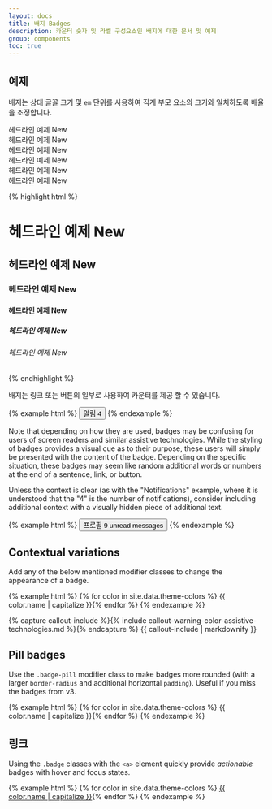 ```yaml
---
layout: docs
title: 배지 Badges
description: 카운터 숫자 및 라벨 구성요소인 배지에 대한 문서 및 예제
group: components
toc: true
---
```




## 예제

배지는 상대 글꼴 크기 및 `em` 단위를 사용하여 직계 부모 요소의 크기와 일치하도록 배율을 조정합니다.

<div class="bd-example">
<div class="h1">헤드라인 예제 <span class="badge badge-secondary">New</span></div>
<div class="h2">헤드라인 예제 <span class="badge badge-secondary">New</span></div>
<div class="h3">헤드라인 예제 <span class="badge badge-secondary">New</span></div>
<div class="h4">헤드라인 예제 <span class="badge badge-secondary">New</span></div>
<div class="h5">헤드라인 예제 <span class="badge badge-secondary">New</span></div>
<div class="h6">헤드라인 예제 <span class="badge badge-secondary">New</span></div>
</div>

{% highlight html %}
<h1>헤드라인 예제 <span class="badge badge-secondary">New</span></h1>
<h2>헤드라인 예제 <span class="badge badge-secondary">New</span></h2>
<h3>헤드라인 예제 <span class="badge badge-secondary">New</span></h3>
<h4>헤드라인 예제 <span class="badge badge-secondary">New</span></h4>
<h5>헤드라인 예제 <span class="badge badge-secondary">New</span></h5>
<h6>헤드라인 예제 <span class="badge badge-secondary">New</span></h6>
{% endhighlight %}

배지는 링크 또는 버튼의 일부로 사용하여 카운터를 제공 할 수 있습니다.

{% example html %}
<button type="button" class="btn btn-primary">
  알림 <span class="badge badge-light">4</span>
</button>
{% endexample %}

Note that depending on how they are used, badges may be confusing for users of screen readers and similar assistive technologies. While the styling of badges provides a visual cue as to their purpose, these users will simply be presented with the content of the badge. Depending on the specific situation, these badges may seem like random additional words or numbers at the end of a sentence, link, or button.

Unless the context is clear (as with the "Notifications" example, where it is understood that the "4" is the number of notifications), consider including additional context with a visually hidden piece of additional text.

{% example html %}
<button type="button" class="btn btn-primary">
  프로필 <span class="badge badge-light">9</span>
  <span class="sr-only">unread messages</span>
</button>
{% endexample %}

## Contextual variations

Add any of the below mentioned modifier classes to change the appearance of a badge.

{% example html %}
{% for color in site.data.theme-colors %}
<span class="badge badge-{{ color.name }}">{{ color.name | capitalize }}</span>{% endfor %}
{% endexample %}

{% capture callout-include %}{% include callout-warning-color-assistive-technologies.md %}{% endcapture %}
{{ callout-include | markdownify }}

## Pill badges

Use the `.badge-pill` modifier class to make badges more rounded (with a larger `border-radius` and additional horizontal `padding`). Useful if you miss the badges from v3.

{% example html %}
{% for color in site.data.theme-colors %}
<span class="badge badge-pill badge-{{ color.name }}">{{ color.name | capitalize }}</span>{% endfor %}
{% endexample %}

## 링크

Using the `.badge` classes with the `<a>` element quickly provide _actionable_ badges with hover and focus states.

{% example html %}
{% for color in site.data.theme-colors %}
<a href="#" class="badge badge-{{ color.name }}">{{ color.name | capitalize }}</a>{% endfor %}
{% endexample %}
